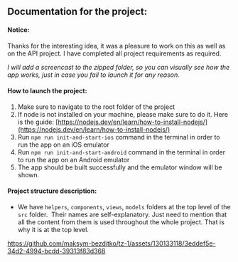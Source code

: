 ## Documentation for the project:

#### Notice:

Thanks for the interesting idea, it was a pleasure to work on this as well as on the API project. I have completed all project requirements as required.

_I will add a screencast to the zipped folder, so you can visually see how the app works, just in case you fail to launch it for any reason._

#### How to launch the project:

1.  Make sure to navigate to the root folder of the project
2.  If node is not installed on your machine, please make sure to do it. Here is the guide: [https://nodejs.dev/en/learn/how-to-install-nodejs/](https://nodejs.dev/en/learn/how-to-install-nodejs/)
3.  Run `npm run init-and-start-ios` command in the terminal in order to run the app on an iOS emulator
4.  Run `npm run init-and-start-android` command in the terminal in order to run the app on an Android emulator
5.  The app should be built successfully and the emulator window will be shown.

#### Project structure description:

*   We have `helpers`, `components`, `views`, `models` folders at the top level of the `src` folder.  Their names are self-explanatory. Just need to mention that all the content from them is used throughout the whole project. That is why it is at the top level.



https://github.com/maksym-bezditko/tz-1/assets/130133118/3eddef5e-34d2-4994-bcdd-39313f83d368


